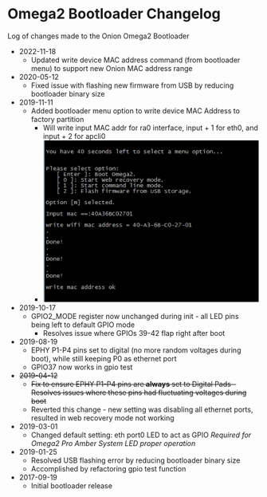 # Omega2 Bootloader Changelog

Log of changes made to the Onion Omega2 Bootloader

* 2022-11-18
    * Updated write device MAC address command (from bootloader menu) to support new Onion MAC address range
* 2020-05-12
    * Fixed issue with flashing new firmware from USB by reducing bootloader binary size
* 2019-11-11
    * Added bootloader menu option to write device MAC Address to factory partition
        * Will write input MAC addr for ra0 interface, input + 1 for eth0, and input + 2 for apcli0
        * ![](./menu-write-mac-addr.jpg)
* 2019-10-17
    * GPIO2_MODE register now unchanged during init - all LED pins being left to default GPIO mode
      * Resolves issue where GPIOs 39-42 flap right after boot
* 2019-08-19
    * EPHY P1-P4 pins set to digital (no more random voltages during boot), while still keeping P0 as ethernet port
    * GPIO37 now works in gpio test
* ~~2019-04-12~~
    * ~~Fix to ensure EPHY P1-P4 pins are **always** set to Digital Pads - Resolves issues where these pins had fluctuating voltages during boot~~
    * Reverted this change - new setting was disabling all ethernet ports, resulted in web recovery mode not working
* 2019-03-01
    * Changed default setting: eth port0 LED to act as GPIO *Required for Omega2 Pro Amber System LED proper operation*
* 2019-01-25
    * Resolved USB flashing error by reducing bootloader binary size
    * Accomplished by refactoring gpio test function
* 2017-09-19
    * Initial bootloader release
